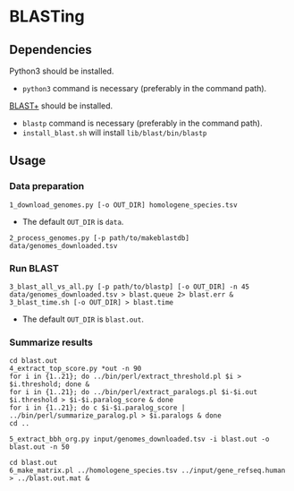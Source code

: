 # BLASTing

## Dependencies

Python3 should be installed.
- `python3` command is necessary (preferably in the command path).

[BLAST+](https://blast.ncbi.nlm.nih.gov/Blast.cgi?CMD=Web&PAGE_TYPE=BlastDocs&DOC_TYPE=Download) should be installed.
- `blastp` command is necessary (preferably in the command path).
- `install_blast.sh` will install `lib/blast/bin/blastp`

## Usage

### Data preparation

```
1_download_genomes.py [-o OUT_DIR] homologene_species.tsv
```
* The default `OUT_DIR` is `data`.

```
2_process_genomes.py [-p path/to/makeblastdb] data/genomes_downloaded.tsv
```

### Run BLAST

```
3_blast_all_vs_all.py [-p path/to/blastp] [-o OUT_DIR] -n 45 data/genomes_downloaded.tsv > blast.queue 2> blast.err &
3_blast_time.sh [-o OUT_DIR] > blast.time
```
* The default `OUT_DIR` is `blast.out`.

### Summarize results

```
cd blast.out
4_extract_top_score.py *out -n 90
for i in {1..21}; do ../bin/perl/extract_threshold.pl $i > $i.threshold; done &
for i in {1..21}; do ../bin/perl/extract_paralogs.pl $i-$i.out $i.threshold > $i-$i.paralog_score & done
for i in {1..21}; do c $i-$i.paralog_score | ../bin/perl/summarize_paralog.pl > $i.paralogs & done
cd ..
```

```
5_extract_bbh_org.py input/genomes_downloaded.tsv -i blast.out -o blast.out -n 50
```

```
cd blast.out
6_make_matrix.pl ../homologene_species.tsv ../input/gene_refseq.human > ../blast.out.mat &
```
